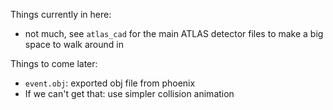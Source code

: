 Things currently in here:

- not much, see `atlas_cad` for the main ATLAS detector files to make a big space to walk around in

Things to come later:

- `event.obj`: exported obj file from phoenix
- If we can't get that: use simpler collision animation